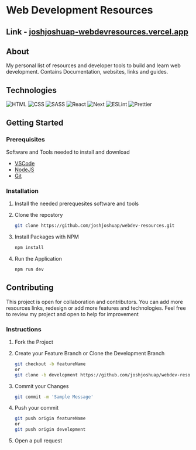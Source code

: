 # Web Development Resources

## Link - [joshjoshuap-webdevresources.vercel.app](https://joshjoshuap-webdevresources.vercel.app/)

## About

My personal list of resources and developer tools to build and learn web development. Contains Documentation, websites, links and guides.

## Technologies

![HTML][HTMLIcon]
![CSS][CSSIcon]
![SASS][SASSIcon]
![React][ReactIcon]
![Next][NextIcon]
![ESLint][EsLintIcon]
![Prettier][PrettierIcon]

## Getting Started

### Prerequisites

Software and Tools needed to install and download

- [VSCode](https://code.visualstudio.com/)
- [NodeJS](https://nodejs.org/en/)
- [Git](https://git-scm.com/)

### Installation

1. Install the needed prerequesites software and tools
2. Clone the repostory

    ```sh
    git clone https://github.com/joshjoshuap/webdev-resources.git
    ```

3. Install Packages with NPM

    ```sh
    npm install
    ```

4. Run the Application

    ```sh
    npm run dev
    ```

## Contributing

This project is open for collaboration and contributors. You can add more resources links, redesign or add more features and technologies. Feel free to review my project and open to help for improvement

### Instructions

1. Fork the Project
2. Create your Feature Branch or Clone the Development Branch

    ```sh
    git checkout -b featureName
    or
    git clone -b development https://github.com/joshjoshuap/webdev-resources.git
    ```

3. Commit your Changes

    ```sh
    git commit -m 'Sample Message'
    ```

4. Push your commit

    ``` sh
    git push origin featureName
    or 
    git push origin development
    ```

5. Open a pull request

<!-- Images & Links -->
[CSSIcon]: https://img.shields.io/badge/CSS3-1572B6?style=for-the-badge&logo=css3&logoColor=white
[ESLintIcon]: https://img.shields.io/badge/eslint-3A33D1?style=for-the-badge&logo=eslint&logoColor=white
[HTMLIcon]: https://img.shields.io/badge/HTML5-E34F26?style=for-the-badge&logo=html5&logoColor=white
[NextIcon]: https://img.shields.io/badge/next.js-000000?style=for-the-badge&logo=nextdotjs&logoColor=
[PrettierIcon]: https://img.shields.io/badge/prettier-1A2C34?style=for-the-badge&logo=prettier&logoColor=F7BA3E
[ReactIcon]: https://img.shields.io/badge/React-20232A?style=for-the-badge&logo=react&logoColor=61DAFB
[SASSIcon]: https://img.shields.io/badge/Sass-CC6699?style=for-the-badge&logo=sass&logoColor=white

